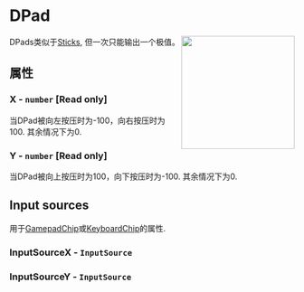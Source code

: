 # DPad

<img src="https://docs.retrogadgets.game/api/modules/DPad.png" width="200" align="right">

DPads类似于[Sticks](Stick.md), 但一次只能输出一个极值。

## 属性

### X - `number` **[Read only]**
当DPad被向左按压时为-100，向右按压时为100. 其余情况下为0.

### Y - `number` **[Read only]**
当DPad被向上按压时为100，向下按压时为-100. 其余情况下为0.

## Input sources
用于[GamepadChip](../misc/GamepadChip.md)或[KeyboardChip](../misc/KeyboardChip.md)的属性.

### InputSourceX - `InputSource`
### InputSourceY - `InputSource`